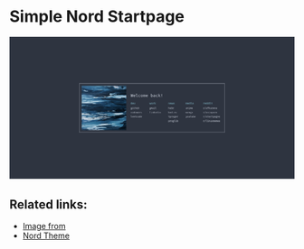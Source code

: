 # Simple Nord Startpage

![Preview](assets/images/preview.png "Preview")

## Related links:

- [Image from](https://unsplash.com/@spaceboy)
- [Nord Theme](https://www.nordtheme.com/)
